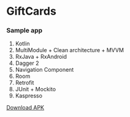 # GiftCards
### Sample app
1. Kotlin
2. MultiModule + Clean architecture + MVVM
3. RxJava + RxAndroid
4. Dagger 2
5. Navigation Component
6. Room
7. Retrofit
8. JUnit + Mockito
9. Kaspresso

[Download APK](https://github.com/chopyourbrain/GiftCards/suites/422239295/artifacts/1368606)
